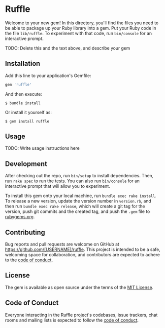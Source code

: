 # Ruffle

Welcome to your new gem! In this directory, you'll find the files you need to be able to package up your Ruby library into a gem. Put your Ruby code in the file `lib/ruffle`. To experiment with that code, run `bin/console` for an interactive prompt.

TODO: Delete this and the text above, and describe your gem

## Installation

Add this line to your application's Gemfile:

```ruby
gem 'ruffle'
```

And then execute:

    $ bundle install

Or install it yourself as:

    $ gem install ruffle

## Usage

TODO: Write usage instructions here

## Development

After checking out the repo, run `bin/setup` to install dependencies. Then, run `rake spec` to run the tests. You can also run `bin/console` for an interactive prompt that will allow you to experiment.

To install this gem onto your local machine, run `bundle exec rake install`. To release a new version, update the version number in `version.rb`, and then run `bundle exec rake release`, which will create a git tag for the version, push git commits and the created tag, and push the `.gem` file to [rubygems.org](https://rubygems.org).

## Contributing

Bug reports and pull requests are welcome on GitHub at https://github.com/[USERNAME]/ruffle. This project is intended to be a safe, welcoming space for collaboration, and contributors are expected to adhere to the [code of conduct](https://github.com/[USERNAME]/ruffle/blob/main/CODE_OF_CONDUCT.md).

## License

The gem is available as open source under the terms of the [MIT License](https://opensource.org/licenses/MIT).

## Code of Conduct

Everyone interacting in the Ruffle project's codebases, issue trackers, chat rooms and mailing lists is expected to follow the [code of conduct](https://github.com/[USERNAME]/ruffle/blob/main/CODE_OF_CONDUCT.md).
